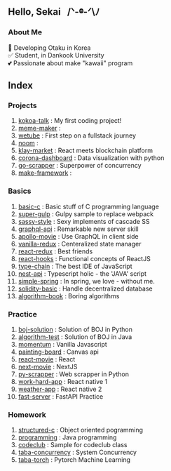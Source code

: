 ## Hello, Sekai &nbsp; /ᐠ-ⱉ-ᐟ\ﾉ

### About Me

🚀 Developing Otaku in Korea </br>
✅ Student, in Dankook University </br>
💕 Passionate about make "kawaii" program </br>

## Index

### Projects

1. [kokoa-talk](https://github.com/hojunkim1/kokoa-talk) : My first coding project!
2. [meme-maker](https://github.com/hojunkim1/meme-maker) : 
3. [wetube](https://github.com/hojunkim1/wetube) : First step on a fullstack journey
4. [noom](https://github.com/hojunkim1/noom) : 
5. [klay-market](https://github.com/hojunkim1/klay-market) : React meets blockchain platform
6. [corona-dashboard](https://github.com/hojunkim1/corona-dashboard) : Data visualization with python
7. [go-scrapper](https://github.com/hojunkim1/go-scrapper) : Superpower of concurrency
8. [make-framework](https://github.com/hojunkim1/make-framework) : 

### Basics

1. [basic-c](https://github.com/hojunkim1/basic-c) : Basic stuff of C programming language
2. [super-gulp](https://github.com/hojunkim1/super-gulp) : Gulpy sample to replace webpack
3. [sassy-style](https://github.com/hojunkim1/sassy-style) : Sexy implements of cascade SS
4. [graphql-api](https://github.com/hojunkim1/graphql-api) : Remarkable new server skill
5. [apollo-movie](https://github.com/hojunkim1/apollo-movie) : Use GraphQL in client side
6. [vanilla-redux](https://github.com/hojunkim1/vanilla-redux) : Centeralized state manager
7. [react-redux](https://github.com/hojunkim1/react-redux) : Best friends
8. [react-hooks](https://github.com/hojunkim1/react-hooks) : Functional concepts of ReactJS
9. [type-chain](https://github.com/hojunkim1/type-chain) : The best IDE of JavaScript
10. [nest-api](https://github.com/hojunkim1/nest-api) : Typescript holic - the 'JAVA' script
11. [simple-spring](https://github.com/hojunkim1/simple-spring) : In spring, we love - without me.
12. [solidity-basic](https://github.com/hojunkim1/solidity-basic) : Handle decentralized database
13. [algorithm-book](https://github.com/hojunkim1/algorithm-book) : Boring algorithms

### Practice

1. [boj-solution](https://github.com/hojunkim1/boj-solution) : Solution of BOJ in Python
2. [algorithm-test](https://github.com/hojunkim1/algorithm-test) : Solution of BOJ in Java
3. [momentum](https://github.com/hojunkim1/momentum) : Vanilla Javascript
4. [painting-board](https://github.com/hojunkim1/painting-board) : Canvas api
5. [react-movie](https://github.com/hojunkim1/react-movie) : React
6. [next-movie](https://github.com/hojunkim1/next-movie) : NextJS
7. [py-scrapper](https://github.com/hojunkim1/py-scrapper) : Web scrapper in Python
8. [work-hard-app](https://github.com/hojunkim1/work-hard-app) : React native 1
9. [weather-app](https://github.com/hojunkim1/weather-app) : React native 2
10. [fast-server](https://github.com/hojunkim1/fast-server) : FastAPI Practice

### Homework

1. [structured-c](https://github.com/hojunkim1/structured-c) : Object oriented pogramming
2. [programming](https://github.com/hojunkim1/programming) : Java programming
3. [codeclub](https://github.com/hojunkim1/codeclub) : Sample for codeclub class
4. [taba-concurrency](https://github.com/hojunkim1/taba-concurrency) : System Concurrency
5. [taba-torch](https://github.com/hojunkim1/taba-torch) : Pytorch Machine Learning
